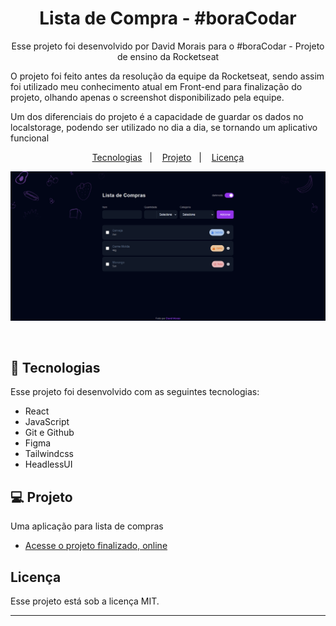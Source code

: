 <h1 align="center">Lista de Compra - #boraCodar </h1>

<p align="center">
Esse projeto foi desenvolvido por David Morais para o #boraCodar - Projeto de ensino da Rocketseat<br/>
<p align="left">O projeto foi feito antes da resolução da equipe da Rocketseat, sendo assim foi utilizado meu conhecimento atual em Front-end para finalização do projeto, olhando apenas o screenshot disponibilizado pela equipe.</p>
<p align="left">Um dos diferenciais do projeto é a capacidade de guardar os dados no localstorage, podendo ser utilizado no dia a dia, se tornando um aplicativo funcional</p>

<p align="center">
  <a href="#-tecnologias">Tecnologias</a>&nbsp;&nbsp;&nbsp;|&nbsp;&nbsp;&nbsp;
  <a href="#-projeto">Projeto</a>&nbsp;&nbsp;&nbsp;|&nbsp;&nbsp;&nbsp;
  <a href="#memo-licença">Licença</a>
</p>

<p align="center">
  <img alt="Tela do Aplicativo" src="src/assets/screen.png">
</p>

<br>

## 🚀 Tecnologias

Esse projeto foi desenvolvido com as seguintes tecnologias:

- React
- JavaScript
- Git e Github
- Figma
- Tailwindcss
- HeadlessUI

## 💻 Projeto

 Uma aplicação para lista de compras

- [Acesse o projeto finalizado, online](https://lista-de-compra-rocketseat.vercel.app/)

## Licença

Esse projeto está sob a licença MIT.

---